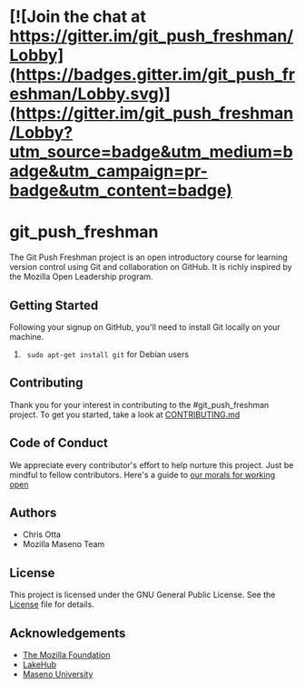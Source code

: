 # [![Join the chat at https://gitter.im/git_push_freshman/Lobby](https://badges.gitter.im/git_push_freshman/Lobby.svg)](https://gitter.im/git_push_freshman/Lobby?utm_source=badge&utm_medium=badge&utm_campaign=pr-badge&utm_content=badge)

# git_push_freshman

The Git Push Freshman project is an open introductory course for learning version control using Git and collaboration on GitHub. It is richly inspired by the Mozilla Open Leadership program.

## Getting Started

Following your signup on GitHub, you'll need to install Git locally on your
machine.
 1. ``` sudo apt-get install git``` for Debian users

## Contributing

Thank you for your interest in contributing to the #git_push_freshman project. To get you started, take
a look at <a href="https://github.com/ottagit/git_push_freshman/blob/master/CONTRIBUTING.md">CONTRIBUTING.md</a>

## Code of Conduct

We appreciate every contributor's effort to help nurture this project. Just be
mindful to fellow contributors. Here's a guide to <a href="http://contributor-covenant.org/version/1/4/code_of_conduct.md
">our morals for working open</a>

## Authors
<ul>
  <li>Chris Otta</li>
  <li>Mozilla Maseno Team</li>
</ul>

## License

This project is licensed under the GNU General Public License. See the <a href= "https://github.com/ottagit/git_push_freshman/blob/master/LICENSE">License</a> file for details.

## Acknowledgements

<ul>
  <li><a href="https://www.mozilla.org/en-US/foundation/">The Mozilla Foundation</a></li>
  <li><a href="http://lakehub.co.ke">LakeHub</a></li>
  <li><a href="http://maseno.ac.ke">Maseno University</a></li>
</ul>
